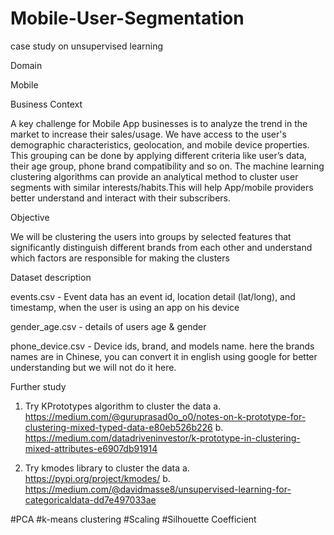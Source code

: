 # Mobile-User-Segmentation
case study on unsupervised learning

Domain

Mobile

Business Context

A key challenge for Mobile App businesses is to analyze the trend in the market to
increase their sales/usage.
We have access to the user's demographic characteristics, geolocation, and mobile
device properties. This grouping can be done by applying different criteria like user’s
data, their age group, phone brand compatibility and so on.
The machine learning clustering algorithms can provide an analytical method to cluster
user segments with similar interests/habits.This will help App/mobile providers better
understand and interact with their subscribers.

Objective

We will be clustering the users into groups by selected features that significantly
distinguish different brands from each other and understand which factors are
responsible for making the clusters

Dataset description

events.csv - Event data has an event id, location detail (lat/long), and timestamp,
when the user is using an app on his device

gender_age.csv - details of users age & gender

phone_device.csv - Device ids, brand, and models name. here the brands names are
in Chinese, you can convert it in english using google for better understanding but we
will not do it here.

Further study
1. Try KPrototypes algorithm to cluster the data
a. https://medium.com/@guruprasad0o_o0/notes-on-k-prototype-for-clustering-mixed-typed-data-e80eb526b226
b. https://medium.com/datadriveninvestor/k-prototype-in-clustering-mixed-attributes-e6907db91914

2. Try kmodes library to cluster the data
a. https://pypi.org/project/kmodes/
b. https://medium.com/@davidmasse8/unsupervised-learning-for-categoricaldata-dd7e497033ae

#PCA
#k-means clustering
#Scaling
#Silhouette Coefficient
